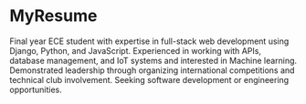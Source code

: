 # MyResume
Final year ECE student with expertise in full-stack web development using Django, Python, and JavaScript. Experienced in working with APIs, database management, and IoT systems and interested in Machine learning. Demonstrated leadership through organizing international competitions and technical club involvement. Seeking software development or engineering opportunities.
